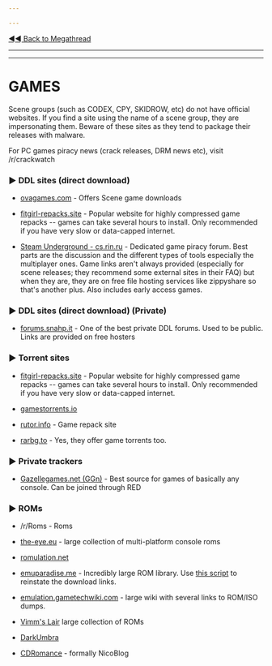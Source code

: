 ---
---
[◄◄ Back to Megathread](https://www.reddit.com/r/Piracy/wiki/megathread)

---
---

# GAMES

Scene groups (such as CODEX, CPY, SKIDROW, etc) do not have official websites. If you find a site using the name of a scene group, they are impersonating them. Beware of these sites as they tend to package their releases with malware.

For PC games piracy news (crack releases, DRM news etc), visit /r/crackwatch

### ►  **DDL sites (direct download)**

 * [ovagames.com](http://www.ovagames.com/) - Offers Scene game downloads
 * [fitgirl-repacks.site](http://fitgirl-repacks.site/) - Popular website for highly compressed game repacks -- games can take several hours to install. Only recommended if you have very slow or data-capped internet.
 * [Steam Underground - cs.rin.ru](https://cs.rin.ru/forum/viewforum.php?f=10) - Dedicated game piracy forum. Best parts are the discussion and the different types of tools especially the multiplayer ones. Game links aren't always provided (especially for scene releases; they recommend some external sites in their FAQ) but when they are, they are on free file hosting services like zippyshare so that's another plus. Also includes early access games.

### ►  **DDL sites (direct download) (Private)**

 * [forums.snahp.it](https://forum.snahp.it/) - One of the best private DDL forums. Used to be public. Links are provided on free hosters

### ►  **Torrent sites**

 * [fitgirl-repacks.site](http://fitgirl-repacks.site/) - Popular website for highly compressed game repacks -- games can take several hours to install. Only recommended if you have very slow or data-capped internet.
 * [gamestorrents.io](https://www.gamestorrents.io/)
 * [rutor.info](http://rutor.info/games) - Game repack site
 * [rarbg.to](http://rarbg.to/) - Yes, they offer game torrents too.
 
### ►  **Private trackers**

 * [Gazellegames.net (GGn)](https://gazellegames.net) - Best source for games of basically any console. Can be joined through RED

### ►  **ROMs**
 * /r/Roms - Roms
 * [the-eye.eu](http://the-eye.eu/public/rom/) - large collection of multi-platform console roms
 * [romulation.net](https://www.romulation.net/)
 * [emuparadise.me](https://www.emuparadise.me) - Incredibly large ROM library. Use [this script](https://www.reddit.com/r/Piracy/comments/968sm6/a_script_for_easy_downloading_of_emuparadise_roms/) to reinstate the download links.
 * [emulation.gametechwiki.com](https://emulation.gametechwiki.com/index.php/ROM_%26_ISO_Sites) - large wiki with several links to ROM/ISO dumps.
 * [Vimm's Lair](https://vimm.net/?p=vault) large collection of ROMs
 * [DarkUmbra](https://darkumbra.net)
 * [CDRomance](https://cdromance.com) - formally NicoBlog

&nbsp;